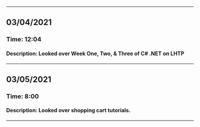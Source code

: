 <hr />
<h2>03/04/2021</h2>
<h3>Time: 12:04</h3>
<h4>Description: Looked over Week One, Two, & Three of C# .NET on LHTP</h4>
<hr />
<h2>03/05/2021</h2>
<h3>Time: 8:00</h3>
<h4>Description: Looked over shopping cart tutorials.</h4>
<hr />
